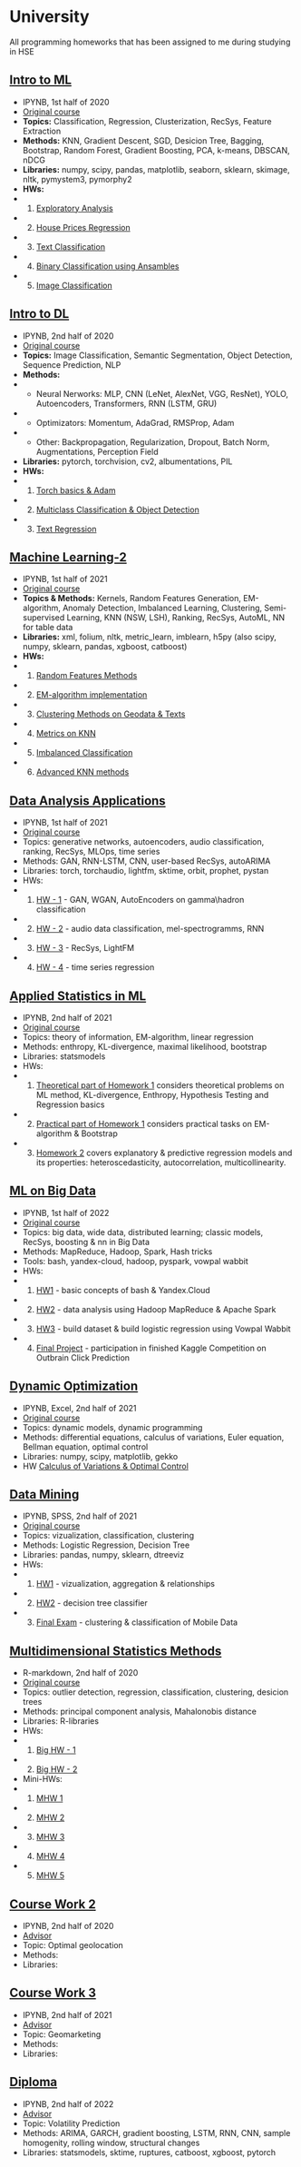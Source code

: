 # University
All programming homeworks that has been assigned to me during studying in HSE

## [Intro to ML](https://github.com/ZolotarevStat/University/tree/main/Intro%20to%20ML) 
* IPYNB, 1st half of 2020
* [Original course](http://wiki.cs.hse.ru/Введение_в_анализ_данных_(майнор_ИАД)_2019/2020)
* **Topics:** Classification, Regression, Clusterization, RecSys, Feature Extraction
* **Methods:** KNN, Gradient Descent, SGD, Desicion Tree, Bagging, Bootstrap, Random Forest, Gradient Boosting, PCA, k-means, DBSCAN, nDCG
* **Libraries:** numpy, scipy, pandas, matplotlib, seaborn, sklearn, skimage, nltk, pymystem3, pymorphy2
* **HWs:** 
* 1. [Exploratory Analysis](https://github.com/ZolotarevStat/University/blob/main/Intro%20to%20ML/HW1_numpy_pandas_matplotlib.ipynb)
* 2. [House Prices Regression](https://github.com/ZolotarevStat/University/blob/main/Intro%20to%20ML/HW2_regression.ipynb)
* 3. [Text Classification](https://github.com/ZolotarevStat/University/blob/main/Intro%20to%20ML/HW3_text_classification.ipynb)
* 4. [Binary Classification using Ansambles](https://github.com/ZolotarevStat/University/blob/main/Intro%20to%20ML/HW4_ansambles.ipynb)
* 5. [Image Classification](https://github.com/ZolotarevStat/University/blob/main/Intro%20to%20ML/HW5_image_classification.ipynb)


## [Intro to DL](https://github.com/ZolotarevStat/University/tree/main/Intro%20to%20DL)
* IPYNB, 2nd half of 2020
* [Original course](http://wiki.cs.hse.ru/Современные_методы_машинного_обучения)
* **Topics:** Image Classification, Semantic Segmentation, Object Detection, Sequence Prediction, NLP
* **Methods:** 
* * Neural Nerworks: MLP, CNN (LeNet, AlexNet, VGG, ResNet), YOLO, Autoencoders, Transformers, RNN (LSTM, GRU)
* * Optimizators: Momentum, AdaGrad, RMSProp, Adam
* * Other: Backpropagation, Regularization, Dropout, Batch Norm, Augmentations, Perception Field
* **Libraries:** pytorch, torchvision, cv2, albumentations, PIL
* **HWs:** 
* 1. [Torch basics & Adam](https://github.com/ZolotarevStat/University/blob/main/Intro%20to%20DL/HW1_Pytorch_Adam_MLP_VGG_ResNet.ipynb)
* 2. [Multiclass Classification & Object Detection](https://github.com/ZolotarevStat/University/blob/main/Intro%20to%20DL/HW2_Image_Classification_Object_Detection.ipynb)
* 3. [Text Regression](https://github.com/ZolotarevStat/University/blob/main/Intro%20to%20DL/HW3_NLP.ipynb)

## [Machine Learning-2](https://github.com/ZolotarevStat/University/tree/main/Machine%20Learning-2) 
* IPYNB, 1st half of 2021
* [Original course](http://wiki.cs.hse.ru/Машинное_обучение_2)
* **Topics & Methods:** Kernels, Random Features Generation, EM-algorithm, Anomaly Detection, Imbalanced Learning, Clustering, Semi-supervised Learning, KNN (NSW, LSH), Ranking, RecSys, AutoML, NN for table data 
* **Libraries:** xml, folium, nltk, metric_learn, imblearn, h5py (also scipy, numpy, sklearn, pandas, xgboost, catboost)
* **HWs:** 
* 1. [Random Features Methods](https://github.com/ZolotarevStat/University/blob/main/Machine%20Learning-2/HW1_random_features.ipynb)
* 2. [EM-algorithm implementation](https://github.com/ZolotarevStat/University/blob/main/Machine%20Learning-2/HW2_em_algorithm.ipynb)
* 3. [Clustering Methods on Geodata & Texts](https://github.com/ZolotarevStat/University/blob/main/Machine%20Learning-2/HW3_clustering.ipynb)
* 4. [Metrics on KNN](https://github.com/ZolotarevStat/University/blob/main/Machine%20Learning-2/HW4_knn.ipynb)
* 5. [Imbalanced Classification](https://github.com/ZolotarevStat/University/blob/main/Machine%20Learning-2/HW5_imbalanced.ipynb)
* 6. [Advanced KNN methods](https://github.com/ZolotarevStat/University/blob/main/Machine%20Learning-2/HW6_KNN_LSH.ipynb)

## [Data Analysis Applications](https://github.com/ZolotarevStat/University/tree/main/Data%20Analysis%20Applications) 
* IPYNB, 1st half of 2021
* [Original course](http://wiki.cs.hse.ru/Прикладные_задачи_анализа_данных)
* Topics: generative networks, autoencoders, audio classification, ranking, RecSys, MLOps, time series
* Methods: GAN, RNN-LSTM, CNN, user-based RecSys, autoARIMA
* Libraries: torch, torchaudio, lightfm, sktime, orbit, prophet, pystan
* HWs: 
* 1. [HW - 1](https://github.com/ZolotarevStat/University/blob/main/Data%20Analysis%20Applications/HW1_GAN_AutoEncoder.ipynb) - GAN, WGAN, AutoEncoders on gamma\hadron classification
* 2. [HW - 2](https://github.com/ZolotarevStat/University/blob/main/Data%20Analysis%20Applications/IAD3last_module_HW2_ZolotarevAnton.ipynb) - audio data classification, mel-spectrogramms, RNN
* 3. [HW - 3](https://github.com/ZolotarevStat/University/blob/main/Data%20Analysis%20Applications/HW3_recsys_lightfm.ipynb) - RecSys, LightFM
* 4. [HW - 4](https://github.com/ZolotarevStat/University/blob/main/Data%20Analysis%20Applications/HW4_IADlast_module_AntonZolotarev%20(1).ipynb) - time series regression

## [Applied Statistics in ML](https://github.com/ZolotarevStat/University/tree/main/Applied%20Statisctics%20in%20ML) 
* IPYNB, 2nd half of 2021
* [Original course](http://wiki.cs.hse.ru/Psmo_21_22)
* Topics: theory of information, EM-algorithm, linear regression
* Methods: enthropy, KL-divergence, maximal likelihood, bootstrap
* Libraries: statsmodels
* HWs: 
* 1. [Theoretical part of Homework 1](https://github.com/ZolotarevStat/University/blob/main/Applied%20Statisctics%20in%20ML/PSMO_HW1.pdf) considers theoretical problems on ML method, KL-divergence, Enthropy, Hypothesis Testing and Regression basics
* 2. [Practical part of Homework 1](https://github.com/ZolotarevStat/University/blob/main/Applied%20Statisctics%20in%20ML/psmo_hw1.ipynb) considers practical tasks on EM-algorithm & Bootstrap
* 3. [Homework 2](https://github.com/ZolotarevStat/University/blob/main/Applied%20Statisctics%20in%20ML/psmo_hw2_Zolotarev.ipynb) covers explanatory & predictive regression models and its properties: heteroscedasticity, autocorrelation, multicollinearity.

## [ML on Big Data](https://github.com/ZolotarevStat/University/tree/main/ML%20on%20Big%20Data) 
* IPYNB, 1st half of 2022
* [Original course](http://wiki.cs.hse.ru/LSML_2021/2022)
* Topics: big data, wide data, distributed learning; classic models, RecSys, boosting & nn in Big Data
* Methods: MapReduce, Hadoop, Spark, Hash tricks
* Tools: bash, yandex-cloud, hadoop, pyspark, vowpal wabbit 
* HWs: 
* 1. [HW1](https://github.com/ZolotarevStat/University/blob/main/ML%20on%20Big%20Data/MHW_1_Bash_Cloud.ipynb) - basic concepts of bash & Yandex.Cloud
* 2. [HW2](https://github.com/ZolotarevStat/University/blob/main/ML%20on%20Big%20Data/MHW_2_Hadoop_Spark.ipynb) - data analysis using Hadoop MapReduce & Apache Spark
* 3. [HW3](https://github.com/ZolotarevStat/University/blob/main/ML%20on%20Big%20Data/MHW_3_Classic_Models.ipynb) - build dataset & build logistic regression using Vowpal Wabbit
* 4. [Final Project](https://github.com/ZolotarevStat/University/blob/main/ML%20on%20Big%20Data/BigHW_Outbrain_Click_Prediction.ipynb) - participation in finished Kaggle Competition on Outbrain Click Prediction

## [Dynamic Optimization](https://github.com/ZolotarevStat/University/tree/main/Dynamic%20Optimization) 
* IPYNB, Excel, 2nd half of 2021
* [Original course](http://wiki.cs.hse.ru/Динамическая_оптимизация_в_экономике_и_финансах,_фэн,_2021/22)
* Topics: dynamic models, dynamic programming
* Methods: differential equations, calculus of variations, Euler equation, Bellman equation, optimal control
* Libraries: numpy, scipy, matplotlib, gekko
* HW [Calculus of Variations & Optimal Control](https://github.com/ZolotarevStat/University/blob/main/Dynamic%20Optimization/Dynamic_Optimization.ipynb)

## [Data Mining](https://github.com/ZolotarevStat/University/tree/main/Data%20Mining) 
* IPYNB, SPSS, 2nd half of 2021
* [Original course](https://www.hse.ru/edu/courses/339493317)
* Topics: vizualization, classification, clustering
* Methods: Logistic Regression, Decision Tree 
* Libraries: pandas, numpy, sklearn, dtreeviz
* HWs: 
* 1. [HW1](https://github.com/ZolotarevStat/University/blob/main/Data%20Mining/Data%20Mining%20-%20Homework%201%20(1).ipynb) - vizualization, aggregation & relationships
* 2. [HW2](https://github.com/ZolotarevStat/University/blob/main/Data%20Mining/Data%20Mining%20-%20Homework%202.ipynb) - decision tree classifier
* 3. [Final Exam](https://github.com/ZolotarevStat/University/blob/main/Data%20Mining/Data%20Mining%20-%20Final%20Test.ipynb) - clustering & classification of Mobile Data

## [Multidimensional Statistics Methods](https://github.com/ZolotarevStat/University/tree/main/Multidimensional%20Statistics%20Methods) 
* R-markdown, 2nd half of 2020
* [Original course](https://www.hse.ru/edu/courses/292685006)
* Topics: outlier detection, regression, classification, clustering, desicion trees
* Methods: principal component analysis, Mahalonobis distance
* Libraries: R-libraries
* HWs: 
* 1. [Big HW - 1](https://github.com/ZolotarevStat/University/blob/main/Multidimensional%20Statistics%20Methods/Research%20of%20GDP_1.rmd)
* 2. [Big HW - 2](https://github.com/ZolotarevStat/University/blob/main/Multidimensional%20Statistics%20Methods/Research%20of%20GDP_2.rmd)
* Mini-HWs:
* 1. [MHW 1](https://github.com/ZolotarevStat/University/blob/main/Multidimensional%20Statistics%20Methods/MSM_class_2.rmd)
* 2. [MHW 2](https://github.com/ZolotarevStat/University/blob/main/Multidimensional%20Statistics%20Methods/MSM_class_4.rmd)
* 3. [MHW 3](https://github.com/ZolotarevStat/University/blob/main/Multidimensional%20Statistics%20Methods/MSM_class_8.rmd)
* 4. [MHW 4](https://github.com/ZolotarevStat/University/blob/main/Multidimensional%20Statistics%20Methods/MSM_class11.rmd)
* 5. [MHW 5](https://github.com/ZolotarevStat/University/blob/main/Multidimensional%20Statistics%20Methods/MSM_class14.rmd)

## [Course Work 2](https://github.com/ZolotarevStat/University/tree/main/Course%20Work_2) 
* IPYNB, 2nd half of 2020
* [Advisor](https://www.hse.ru/org/persons/10586209)
* Topic: Optimal geolocation 
* Methods: 
* Libraries: 

## [Course Work 3](https://github.com/ZolotarevStat/University/tree/main/Course%20Work%203) 
* IPYNB, 2nd half of 2021
* [Advisor](https://www.hse.ru/org/persons/11532263)
* Topic: Geomarketing
* Methods: 
* Libraries: 

## [Diploma](https://github.com/ZolotarevStat/University/tree/main/Diploma) 
* IPYNB, 2nd half of 2022
* [Advisor](https://www.hse.ru/staff/lukianchenko)
* Topic: Volatility Prediction
* Methods: ARIMA, GARCH, gradient boosting, LSTM, RNN, CNN, sample homogenity, rolling window, structural changes
* Libraries: statsmodels, sktime, ruptures, catboost, xgboost, pytorch
